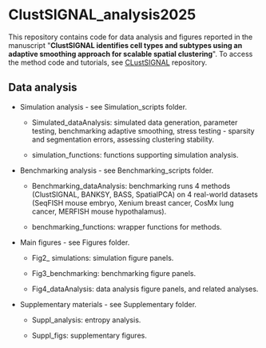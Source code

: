 # ClustSIGNAL_analysis2025

This repository contains code for data analysis and figures reported in the manuscript "**ClustSIGNAL identifies cell types and subtypes using an adaptive smoothing approach for scalable spatial clustering**". To access the method code and tutorials, see [CLustSIGNAL](https://github.com/SydneyBioX/clustSIGNAL) repository.

## Data analysis

-   Simulation analysis - see Simulation_scripts folder.

    -   Simulated_dataAnalysis: simulated data generation, parameter testing, benchmarking adaptive smoothing, stress testing - sparsity and segmentation errors, assessing clustering stability.

    -   simulation_functions: functions supporting simulation analysis.

-   Benchmarking analysis - see Benchmarking_scripts folder.

    -   Benchmarking_dataAnalysis: benchmarking runs 4 methods (ClustSIGNAL, BANKSY, BASS, SpatialPCA) on 4 real-world datasets (SeqFISH mouse embryo, Xenium breast cancer, CosMx lung cancer, MERFISH mouse hypothalamus).

    -   benchmarking_functions: wrapper functions for methods.

-   Main figures - see Figures folder.

    -   Fig2\_ simulations: simulation figure panels.

    -   Fig3_benchmarking: benchmarking figure panels.

    -   Fig4_dataAnalysis: data analysis figure panels, and related analyses.

-   Supplementary materials - see Supplementary folder.

    -   Suppl_analysis: entropy analysis.

    -   Suppl_figs: supplementary figures.

